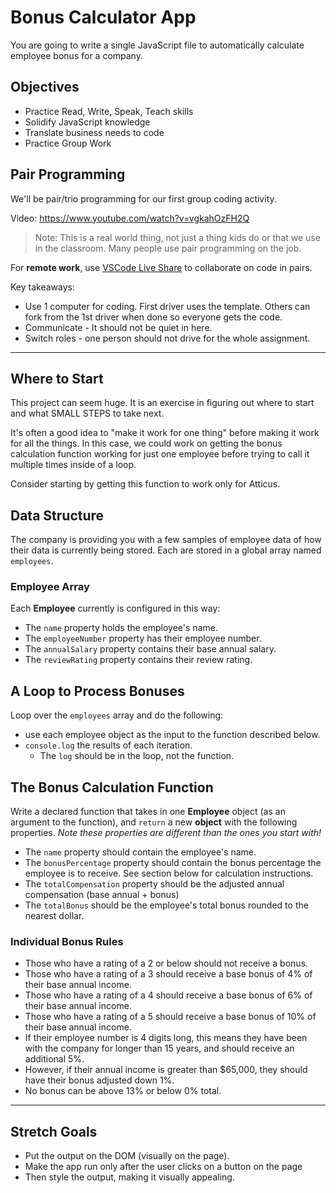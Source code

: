 # Bonus Calculator App

You are going to write a single JavaScript file to automatically calculate employee bonus for a company.

## Objectives

- Practice Read, Write, Speak, Teach skills
- Solidify JavaScript knowledge
- Translate business needs to code
- Practice Group Work

## Pair Programming

We'll be pair/trio programming for our first group coding activity. 

Video: https://www.youtube.com/watch?v=vgkahOzFH2Q

> Note: This is a real world thing, not just a thing kids do or that we use in the classroom. Many people use pair programming on the job.

For **remote work**, use [VSCode Live Share](https://docs.microsoft.com/en-us/visualstudio/liveshare/use/vscode) to collaborate on code in pairs.

Key takeaways:
- Use 1 computer for coding. First driver uses the template.  Others can fork from the 1st driver when done so everyone gets the code.
- Communicate - It should not be quiet in here.
- Switch roles - one person should not drive for the whole assignment.

---

## Where to Start

This project can seem huge. It is an exercise in figuring out where to start and what SMALL STEPS to take next.

It's often a good idea to "make it work for one thing" before making it work for all the things. In this case, we could work on getting the bonus calculation function working for just one employee before trying to call it multiple times inside of a loop. 

Consider starting by getting this function to work only for Atticus.


## Data Structure

The company is providing you with a few samples of employee data of how their data is currently being stored. Each are stored in a global array named `employees`.

### Employee Array 
Each **Employee** currently is configured in this way:

* The `name` property holds the employee's name.
* The `employeeNumber` property has their employee number.
* The `annualSalary` property contains their base annual salary.
* The `reviewRating` property contains their review rating.


## A Loop to Process Bonuses

Loop over the `employees` array and do the following:

* use each employee object as the input to the function described below.
* `console.log` the results of each iteration.
    - The `log` should be in the loop, not the function.

## The Bonus Calculation Function

Write a declared function that takes in one **Employee** object (as an argument to the function), and `return` a new **object** with the following properties. _Note these properties are different than the ones you start with!_

* The `name` property should contain the employee's name.
* The `bonusPercentage` property should contain the bonus percentage the employee is to receive. See section below for calculation instructions.
* The `totalCompensation` property should be the adjusted annual compensation (base annual + bonus)
* The `totalBonus` should be the employee's total bonus rounded to the nearest dollar.

### Individual Bonus Rules

- Those who have a rating of a 2 or below should not receive a bonus.
- Those who have a rating of a 3 should receive a base bonus of 4% of their base annual income.
- Those who have a rating of a 4 should receive a base bonus of 6% of their base annual income.
- Those who have a rating of a 5 should receive a base bonus of 10% of their base annual income.
- If their employee number is 4 digits long, this means they have been with the company for longer than 15 years,
and should receive an additional 5%.
- However, if their annual income is greater than $65,000, they should have their bonus adjusted down 1%.
- No bonus can be above 13% or below 0% total.

---

## Stretch Goals
- Put the output on the DOM (visually on the page).
- Make the app run only after the user clicks on a button on the page
- Then style the output, making it visually appealing.
